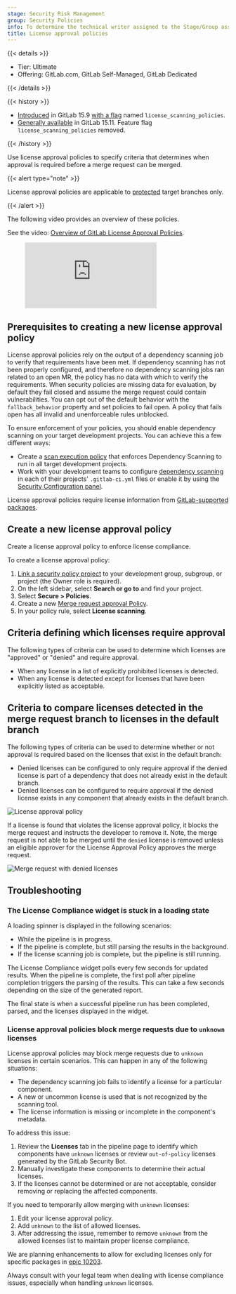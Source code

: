 ```yaml
---
stage: Security Risk Management
group: Security Policies
info: To determine the technical writer assigned to the Stage/Group associated with this page, see https://handbook.gitlab.com/handbook/product/ux/technical-writing/#assignments
title: License approval policies
---
```


{{< details >}}

- Tier: Ultimate
- Offering: GitLab.com, GitLab Self-Managed, GitLab Dedicated

{{< /details >}}

{{< history >}}

- [Introduced](https://gitlab.com/groups/gitlab-org/-/epics/8092) in GitLab 15.9 [with a flag](../../administration/feature_flags.md) named `license_scanning_policies`.
- [Generally available](https://gitlab.com/gitlab-org/gitlab/-/issues/397644) in GitLab 15.11. Feature flag `license_scanning_policies` removed.

{{< /history >}}

Use license approval policies to specify criteria that determines when approval is required before a merge request can be merged.

{{< alert type="note" >}}

License approval policies are applicable to [protected](../project/repository/branches/protected.md) target branches only.

{{< /alert >}}

The following video provides an overview of these policies.

<div class="video-fallback">
  See the video: <a href="https://www.youtube.com/watch?v=34qBQ9t8qO8">Overview of GitLab License Approval Policies</a>.
</div>
<figure class="video-container">
  <iframe src="https://www.youtube-nocookie.com/embed/34qBQ9t8qO8" frameborder="0" allowfullscreen> </iframe>
</figure>

## Prerequisites to creating a new license approval policy

License approval policies rely on the output of a dependency scanning job to verify that requirements have been met. If dependency scanning has not been properly configured, and therefore no dependency scanning jobs ran related to an open MR, the policy has no data with which to verify the requirements. When security policies are missing data for evaluation, by default they fail closed and assume the merge request could contain vulnerabilities. You can opt out of the default behavior with the `fallback_behavior` property and set policies to fail open. A policy that fails open has all invalid and unenforceable rules unblocked.

To ensure enforcement of your policies, you should enable dependency scanning on your target development projects. You can achieve this a few different ways:

- Create a [scan execution policy](../application_security/policies/scan_execution_policies.md) that enforces Dependency Scanning to run in all target development projects.
- Work with your development teams to configure [dependency scanning](../application_security/dependency_scanning/_index.md) in each of their projects' `.gitlab-ci.yml` files or enable it by using the [Security Configuration panel](../application_security/detect/security_configuration.md).

License approval policies require license information from [GitLab-supported packages](license_scanning_of_cyclonedx_files/_index.md#supported-languages-and-package-managers).

## Create a new license approval policy

Create a license approval policy to enforce license compliance.

To create a license approval policy:

1. [Link a security policy project](../application_security/policies/_index.md#policy-implementation) to your development group, subgroup, or project (the Owner role is required).
1. On the left sidebar, select **Search or go to** and find your project.
1. Select **Secure > Policies**.
1. Create a new [Merge request approval Policy](../application_security/policies/merge_request_approval_policies.md).
1. In your policy rule, select **License scanning**.

## Criteria defining which licenses require approval

The following types of criteria can be used to determine which licenses are "approved" or "denied" and require approval.

- When any license in a list of explicitly prohibited licenses is detected.
- When any license is detected except for licenses that have been explicitly listed as acceptable.

## Criteria to compare licenses detected in the merge request branch to licenses in the default branch

The following types of criteria can be used to determine whether or not approval is required based on the licenses that exist in the default branch:

- Denied licenses can be configured to only require approval if the denied license is part of a dependency that does not already exist in the default branch.
- Denied licenses can be configured to require approval if the denied license exists in any component that already exists in the default branch.

![License approval policy](img/license_approval_policy_v15_9.png)

If a license is found that violates the license approval policy, it blocks the merge request and instructs the developer to remove it. Note, the merge request is not able to be merged until the `denied` license is removed unless an eligible approver for the License Approval Policy approves the merge request.

![Merge request with denied licenses](img/denied_licenses_v15_3.png)

## Troubleshooting

### The License Compliance widget is stuck in a loading state

A loading spinner is displayed in the following scenarios:

- While the pipeline is in progress.
- If the pipeline is complete, but still parsing the results in the background.
- If the license scanning job is complete, but the pipeline is still running.

The License Compliance widget polls every few seconds for updated results. When the pipeline is complete, the first poll after pipeline completion triggers the parsing of the results. This can take a few seconds depending on the size of the generated report.

The final state is when a successful pipeline run has been completed, parsed, and the licenses displayed in the widget.

### License approval policies block merge requests due to `unknown` licenses

License approval policies may block merge requests due to `unknown` licenses in certain scenarios. This can happen in
any of the following situations:

- The dependency scanning job fails to identify a license for a particular component.
- A new or uncommon license is used that is not recognized by the scanning tool.
- The license information is missing or incomplete in the component's metadata.

To address this issue:

1. Review the **Licenses** tab in the pipeline page to identify which components have `unknown` licenses or review `out-of-policy` licenses generated by the GitLab Security Bot.
1. Manually investigate these components to determine their actual licenses.
1. If the licenses cannot be determined or are not acceptable, consider removing or replacing the affected components.

If you need to temporarily allow merging with `unknown` licenses:

1. Edit your license approval policy.
1. Add `unknown` to the list of allowed licenses.
1. After addressing the issue, remember to remove `unknown` from the allowed licenses list to maintain proper license compliance.

We are planning enhancements to allow for excluding licenses only for specific packages in [epic 10203](https://gitlab.com/groups/gitlab-org/-/epics/10203).

Always consult with your legal team when dealing with license compliance issues, especially when handling `unknown` licenses.
